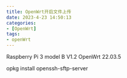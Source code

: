 ```yaml
---
title: OpenWrt开启文件上传
date: 2023-4-23 14:50:13
categories: 
- [OpenWrt]
tags: 
- openWrt
---
```



Raspberry Pi 3 model B V1.2 
OpenWrt 22.03.5

opkg install openssh-sftp-server